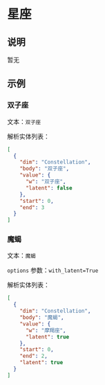# 星座

## 说明

暂无

## 示例

### 双子座

文本：`双子座`

解析实体列表：

```json
[
  {
    "dim": "Constellation",
    "body": "双子座",
    "value": {
      "w": "双子座",
      "latent": false
    },
    "start": 0,
    "end": 3
  }
]
```

### 魔蝎

文本：`魔蝎`

`options` 参数：`with_latent=True`

解析实体列表：

```json
[
  {
    "dim": "Constellation",
    "body": "魔蝎",
    "value": {
      "w": "摩羯座",
      "latent": true
    },
    "start": 0,
    "end": 2,
    "latent": true
  }
]
```
